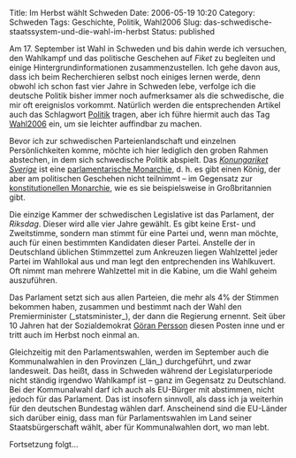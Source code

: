 Title: Im Herbst wählt Schweden
Date: 2006-05-19 10:20
Category: Schweden
Tags: Geschichte, Politik, Wahl2006
Slug: das-schwedische-staatssystem-und-die-wahl-im-herbst
Status: published

Am 17. September ist Wahl in Schweden und bis dahin werde ich versuchen,
den Wahlkampf und das politische Geschehen auf *Fiket* zu begleiten und
einige Hintergrundinformationen zusammenzustellen. Ich gehe davon aus,
dass ich beim Recherchieren selbst noch einiges lernen werde, denn
obwohl ich schon fast vier Jahre in Schweden lebe, verfolge ich die
deutsche Politik bisher immer noch aufmerksamer als die schwedische, die
mir oft ereignislos vorkommt. Natürlich werden die entsprechenden
Artikel auch das Schlagwort [Politik](http://www.fiket.de/tag/politik)
tragen, aber ich führe hiermit auch das Tag
[Wahl2006](http://www.fiket.de/tag/wahl2006) ein, um sie leichter
auffindbar zu machen.

Bevor ich zur schwedischen Parteienlandschaft und einzelnen
Persönlichkeiten komme, möchte ich hier lediglich den groben Rahmen
abstechen, in dem sich schwedische Politik abspielt. Das [*Konungariket
Sverige*](http://www.fiket.de/2006/04/04/wort-des-tages-konungariket-sverige/)
ist eine [parlamentarische
Monarchie](http://de.wikipedia.org/wiki/Parlamentarische_Monarchie#Parlamentarische_Monarchie),
d. h. es gibt einen König, der aber am politischen Geschehen nicht
teilnimmt – im Gegensatz zur [konstitutionellen
Monarchie](http://de.wikipedia.org/wiki/Konstitutionelle_Monarchie), wie
es sie beispielsweise in Großbritannien gibt.

Die einzige Kammer der schwedischen Legislative ist das Parlament, der
*Riksdag*. Dieser wird alle vier Jahre gewählt. Es gibt keine Erst- und
Zweitstimme, sondern man stimmt für eine Partei und, wenn man möchte,
auch für einen bestimmten Kandidaten dieser Partei. Anstelle der in
Deutschland üblichen Stimmzettel zum Ankreuzen liegen Wahlzettel jeder
Partei im Wahllokal aus und man legt den entprechenden ins Wahlkuvert.
Oft nimmt man mehrere Wahlzettel mit in die Kabine, um die Wahl geheim
auszuführen.

Das Parlament setzt sich aus allen Parteien, die mehr als 4% der Stimmen
bekommen haben, zusammen und bestimmt nach der Wahl den Premierminister
(\_statsminister\_), der dann die Regierung ernennt. Seit über 10 Jahren
hat der Sozialdemokrat [Göran
Persson](http://de.wikipedia.org/wiki/G%C3%B6ran_Persson) diesen Posten
inne und er tritt auch im Herbst noch einmal an.

Gleichzeitig mit den Parlamentswahlen, werden im September auch die
Kommunalwahlen in den Provinzen (\_län\_) durchgeführt, und zwar
landesweit. Das heißt, dass in Schweden während der Legislaturperiode
nicht ständig irgendwo Wahlkampf ist – ganz im Gegensatz zu Deutschland.
Bei der Kommunalwahl darf ich auch als EU-Bürger mit abstimmen, nicht
jedoch für das Parlament. Das ist insofern sinnvoll, als dass ich ja
weiterhin für den deutschen Bundestag wählen darf. Anscheinend sind die
EU-Länder sich darüber einig, dass man für Parlamentswahlen im Land
seiner Staatsbürgerschaft wählt, aber für Kommunalwahlen dort, wo man
lebt.

Fortsetzung folgt…

